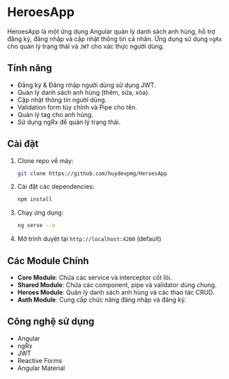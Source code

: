 
# HeroesApp

HeroesApp là một ứng dụng Angular quản lý danh sách anh hùng, hỗ trợ đăng ký, đăng nhập và cập nhật thông tin cá nhân. Ứng dụng sử dụng `ngRx` cho quản lý trạng thái và `JWT` cho xác thực người dùng.

## Tính năng

- Đăng ký & Đăng nhập người dùng sử dụng JWT.
- Quản lý danh sách anh hùng (thêm, sửa, xóa).
- Cập nhật thông tin người dùng.
- Validation form tùy chỉnh và Pipe cho tên.
- Quản lý tag cho anh hùng.
- Sử dụng ngRx để quản lý trạng thái.

## Cài đặt

1. Clone repo về máy:

   ```bash
   git clone https://github.com/huydevpmg/HeroesApp
   ```

2. Cài đặt các dependencies:

   ```bash
   npm install
   ```

3. Chạy ứng dụng:

   ```bash
   ng serve --o
   ```

4. Mở trình duyệt tại `http://localhost:4200` (default)

## Các Module Chính

- **Core Module**: Chứa các service và interceptor cốt lõi.
- **Shared Module**: Chứa các component, pipe và validator dùng chung.
- **Heroes Module**: Quản lý danh sách anh hùng và các thao tác CRUD.
- **Auth Module**: Cung cấp chức năng đăng nhập và đăng ký.

## Công nghệ sử dụng

- Angular
- ngRx
- JWT
- Reactive Forms
- Angular Material
